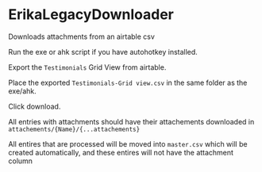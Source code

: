 # ErikaLegacyDownloader
Downloads attachments from an airtable csv

Run the exe or ahk script if you have autohotkey installed.

Export the `Testimonials` Grid View from airtable.

Place the exported `Testimonials-Grid view.csv` in the same folder as the exe/ahk.

Click download.

All entries with attachments should have their attachements downloaded in `attachements/{Name}/{...attachements}`

All entires that are processed will be moved into `master.csv` which will be created automatically, and these entires will not have the attachment column

